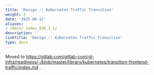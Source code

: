 ```yaml
---
title: 'Design :: Kubernetes Traffic Transition'
weight: 2
date: '2025-06-12'
aliases:
- /docs/_index_826_1_1/
description: ''
linkTitle: 'Design :: Kubernetes Traffic Transition'
type: docs
---
```


Moved to https://gitlab.com/gitlab-com/gl-infra/readiness/-/blob/master/library/kubernetes/transition-frontend-traffic/index.md .
